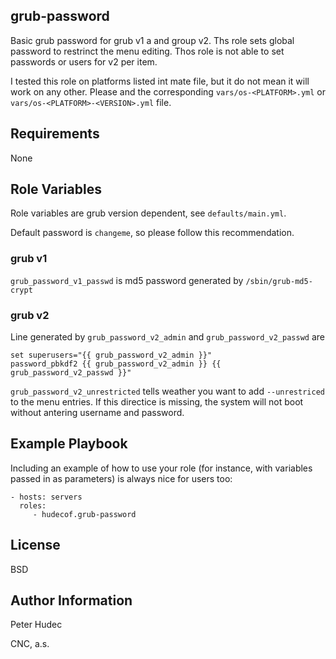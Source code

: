 ## grub-password

Basic grub password for grub v1 a and group v2.
Ths role sets global password to restrinct the menu editing.
Thos role is not able to set passwords or users for v2 per item.

I tested this role on platforms listed int mate file, but it do not mean it will work on any other. Please and the corresponding `vars/os-<PLATFORM>.yml` or `vars/os-<PLATFORM>-<VERSION>.yml` file.

## Requirements

None

## 	Role Variables

Role variables are grub version dependent, see `defaults/main.yml`.

Default password is `changeme`, so please follow this recommendation.

### grub v1

`grub_password_v1_passwd` is md5 password generated by `/sbin/grub-md5-crypt`

### grub v2

Line generated by `grub_password_v2_admin` and `grub_password_v2_passwd` are

```
set superusers="{{ grub_password_v2_admin }}"
password_pbkdf2 {{ grub_password_v2_admin }} {{ grub_password_v2_passwd }}" 
```

`grub_password_v2_unrestricted` tells weather you want to add `--unrestriced` to the menu entries. If this directice is missing, the system will not boot without antering username and password.



## Example Playbook

Including an example of how to use your role (for instance, with variables passed in as parameters) is always nice for users too:

    - hosts: servers
      roles:
         - hudecof.grub-password

## License

BSD

## Author Information

Peter Hudec

CNC, a.s.